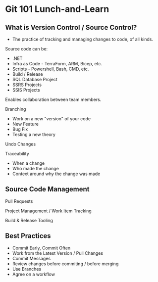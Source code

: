 # Git 101 Lunch-and-Learn

## What is Version Control / Source Control?
- The practice of tracking and managing changes to code, of all kinds.

Source code can be:
- .NET
- Infra as Code - TerraForm, ARM, Bicep, etc.
- Scripts - Powershell, Bash, CMD, etc.
- Build / Release
- SQL Database Project
- SSRS Projects
- SSIS Projects

Enables collaboration between team members.

Branching
- Work on a new "version" of your code
- New Feature
- Bug Fix
- Testing a new theory

Undo Changes

Traceability
- When a change
- Who made the change
- Context around why the change was made

## Source Code Management

Pull Requests

Project Management / Work Item Tracking

Build & Release Tooling

## Best Practices
- Commit Early, Commit Often
- Work from the Latest Version / Pull Changes
- Commit Messages
- Review changes before commiting / before merging
- Use Branches
- Agree on a workflow

